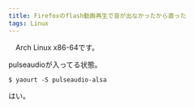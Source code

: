 ```yaml
---
title: Firefoxのflash動画再生で音が出なかったから直った
tags: Linux
---
```

　Arch Linux x86-64です。

pulseaudioが入ってる状態。

```console
$ yaourt -S pulseaudio-alsa
```

はい。
